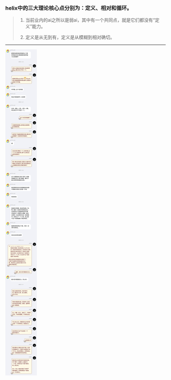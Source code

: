 ### helix中的三大理论核心点分别为：定义、相对和循环。

> 1. 当前业内的ai之所以是弱ai，其中有一个共同点，就是它们都没有“定义”能力。
>
> 2. 定义是从无到有，定义是从模糊到相对确切。

***

![](assets/21_定义是什么.png)
